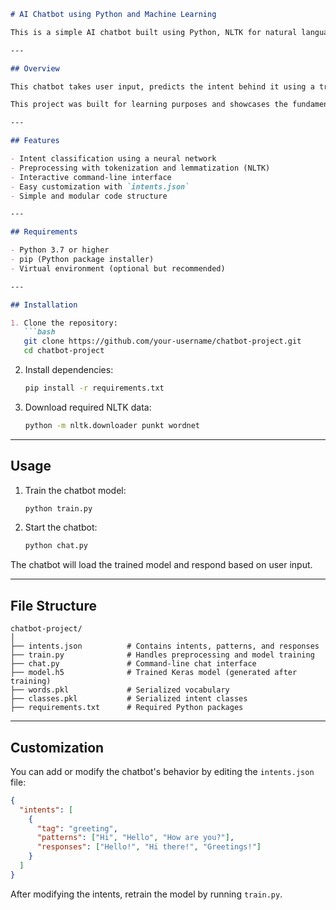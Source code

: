 ````markdown
# AI Chatbot using Python and Machine Learning

This is a simple AI chatbot built using Python, NLTK for natural language processing, and TensorFlow/Keras for intent classification. The project demonstrates how to train a neural network on predefined intents and interact with users through a command-line interface.

---

## Overview

This chatbot takes user input, predicts the intent behind it using a trained model, and responds accordingly. It uses basic NLP techniques like tokenization and lemmatization, and a neural network classifier built with Keras. The data used for training includes a set of intents defined in a JSON file.

This project was built for learning purposes and showcases the fundamentals of building AI-powered conversational bots.

---

## Features

- Intent classification using a neural network
- Preprocessing with tokenization and lemmatization (NLTK)
- Interactive command-line interface
- Easy customization with `intents.json`
- Simple and modular code structure

---

## Requirements

- Python 3.7 or higher
- pip (Python package installer)
- Virtual environment (optional but recommended)

---

## Installation

1. Clone the repository:
   ```bash
   git clone https://github.com/your-username/chatbot-project.git
   cd chatbot-project
````

2. Install dependencies:

   ```bash
   pip install -r requirements.txt
   ```

3. Download required NLTK data:

   ```bash
   python -m nltk.downloader punkt wordnet
   ```

---

## Usage

1. Train the chatbot model:

   ```bash
   python train.py
   ```

2. Start the chatbot:

   ```bash
   python chat.py
   ```

The chatbot will load the trained model and respond based on user input.

---

## File Structure

```
chatbot-project/
│
├── intents.json          # Contains intents, patterns, and responses
├── train.py              # Handles preprocessing and model training
├── chat.py               # Command-line chat interface
├── model.h5              # Trained Keras model (generated after training)
├── words.pkl             # Serialized vocabulary
├── classes.pkl           # Serialized intent classes
├── requirements.txt      # Required Python packages
```

---

## Customization

You can add or modify the chatbot's behavior by editing the `intents.json` file:

```json
{
  "intents": [
    {
      "tag": "greeting",
      "patterns": ["Hi", "Hello", "How are you?"],
      "responses": ["Hello!", "Hi there!", "Greetings!"]
    }
  ]
}
```

After modifying the intents, retrain the model by running `train.py`.
